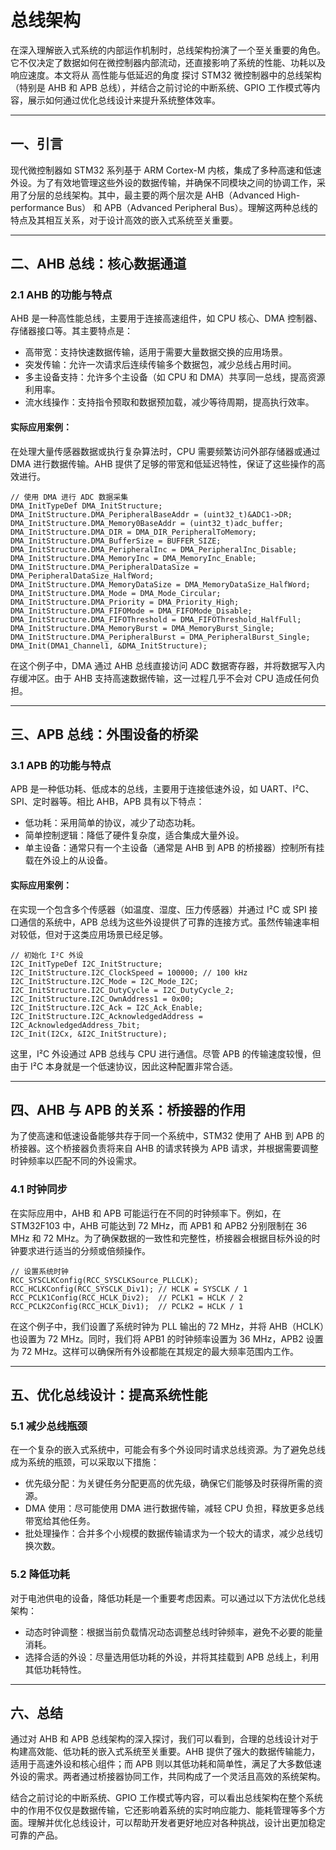 # 总线架构

在深入理解嵌入式系统的内部运作机制时，总线架构扮演了一个至关重要的角色。它不仅决定了数据如何在微控制器内部流动，还直接影响了系统的性能、功耗以及响应速度。本文将从 高性能与低延迟的角度 探讨 STM32 微控制器中的总线架构（特别是 AHB 和 APB 总线），并结合之前讨论的中断系统、GPIO 工作模式等内容，展示如何通过优化总线设计来提升系统整体效率。

------



## 一、引言

现代微控制器如 STM32 系列基于 ARM Cortex-M 内核，集成了多种高速和低速外设。为了有效地管理这些外设的数据传输，并确保不同模块之间的协调工作，采用了分层的总线架构。其中，最主要的两个层次是 AHB（Advanced High-performance Bus） 和 APB（Advanced Peripheral Bus）。理解这两种总线的特点及其相互关系，对于设计高效的嵌入式系统至关重要。

------



## 二、AHB 总线：核心数据通道

### 2.1 AHB 的功能与特点

AHB 是一种高性能总线，主要用于连接高速组件，如 CPU 核心、DMA 控制器、存储器接口等。其主要特点是：

- 高带宽：支持快速数据传输，适用于需要大量数据交换的应用场景。
- 突发传输：允许一次请求后连续传输多个数据包，减少总线占用时间。
- 多主设备支持：允许多个主设备（如 CPU 和 DMA）共享同一总线，提高资源利用率。
- 流水线操作：支持指令预取和数据预加载，减少等待周期，提高执行效率。



#### 实际应用案例：

在处理大量传感器数据或执行复杂算法时，CPU 需要频繁访问外部存储器或通过 DMA 进行数据传输。AHB 提供了足够的带宽和低延迟特性，保证了这些操作的高效进行。

```Plain
// 使用 DMA 进行 ADC 数据采集
DMA_InitTypeDef DMA_InitStructure;
DMA_InitStructure.DMA_PeripheralBaseAddr = (uint32_t)&ADC1->DR;
DMA_InitStructure.DMA_Memory0BaseAddr = (uint32_t)adc_buffer;
DMA_InitStructure.DMA_DIR = DMA_DIR_PeripheralToMemory;
DMA_InitStructure.DMA_BufferSize = BUFFER_SIZE;
DMA_InitStructure.DMA_PeripheralInc = DMA_PeripheralInc_Disable;
DMA_InitStructure.DMA_MemoryInc = DMA_MemoryInc_Enable;
DMA_InitStructure.DMA_PeripheralDataSize = DMA_PeripheralDataSize_HalfWord;
DMA_InitStructure.DMA_MemoryDataSize = DMA_MemoryDataSize_HalfWord;
DMA_InitStructure.DMA_Mode = DMA_Mode_Circular;
DMA_InitStructure.DMA_Priority = DMA_Priority_High;
DMA_InitStructure.DMA_FIFOMode = DMA_FIFOMode_Disable;
DMA_InitStructure.DMA_FIFOThreshold = DMA_FIFOThreshold_HalfFull;
DMA_InitStructure.DMA_MemoryBurst = DMA_MemoryBurst_Single;
DMA_InitStructure.DMA_PeripheralBurst = DMA_PeripheralBurst_Single;
DMA_Init(DMA1_Channel1, &DMA_InitStructure);
```

在这个例子中，DMA 通过 AHB 总线直接访问 ADC 数据寄存器，并将数据写入内存缓冲区。由于 AHB 支持高速数据传输，这一过程几乎不会对 CPU 造成任何负担。

------



## 三、APB 总线：外围设备的桥梁

### 3.1 APB 的功能与特点

APB 是一种低功耗、低成本的总线，主要用于连接低速外设，如 UART、I²C、SPI、定时器等。相比 AHB，APB 具有以下特点：

- 低功耗：采用简单的协议，减少了动态功耗。
- 简单控制逻辑：降低了硬件复杂度，适合集成大量外设。
- 单主设备：通常只有一个主设备（通常是 AHB 到 APB 的桥接器）控制所有挂载在外设上的从设备。



#### 实际应用案例：

在实现一个包含多个传感器（如温度、湿度、压力传感器）并通过 I²C 或 SPI 接口通信的系统中，APB 总线为这些外设提供了可靠的连接方式。虽然传输速率相对较低，但对于这类应用场景已经足够。

```Plain
// 初始化 I²C 外设
I2C_InitTypeDef I2C_InitStructure;
I2C_InitStructure.I2C_ClockSpeed = 100000; // 100 kHz
I2C_InitStructure.I2C_Mode = I2C_Mode_I2C;
I2C_InitStructure.I2C_DutyCycle = I2C_DutyCycle_2;
I2C_InitStructure.I2C_OwnAddress1 = 0x00;
I2C_InitStructure.I2C_Ack = I2C_Ack_Enable;
I2C_InitStructure.I2C_AcknowledgedAddress = I2C_AcknowledgedAddress_7bit;
I2C_Init(I2Cx, &I2C_InitStructure);
```

这里，I²C 外设通过 APB 总线与 CPU 进行通信。尽管 APB 的传输速度较慢，但由于 I²C 本身就是一个低速协议，因此这种配置非常合适。

------



## 四、AHB 与 APB 的关系：桥接器的作用

为了使高速和低速设备能够共存于同一个系统中，STM32 使用了 AHB 到 APB 的桥接器。这个桥接器负责将来自 AHB 的请求转换为 APB 请求，并根据需要调整时钟频率以匹配不同的外设需求。

### 4.1 时钟同步

在实际应用中，AHB 和 APB 可能运行在不同的时钟频率下。例如，在 STM32F103 中，AHB 可能达到 72 MHz，而 APB1 和 APB2 分别限制在 36 MHz 和 72 MHz。为了确保数据的一致性和完整性，桥接器会根据目标外设的时钟要求进行适当的分频或倍频操作。

```Plain
// 设置系统时钟
RCC_SYSCLKConfig(RCC_SYSCLKSource_PLLCLK);
RCC_HCLKConfig(RCC_SYSCLK_Div1); // HCLK = SYSCLK / 1
RCC_PCLK1Config(RCC_HCLK_Div2);  // PCLK1 = HCLK / 2
RCC_PCLK2Config(RCC_HCLK_Div1);  // PCLK2 = HCLK / 1
```

在这个例子中，我们设置了系统时钟为 PLL 输出的 72 MHz，并将 AHB（HCLK）也设置为 72 MHz。同时，我们将 APB1 的时钟频率设置为 36 MHz，APB2 设置为 72 MHz。这样可以确保所有外设都能在其规定的最大频率范围内工作。

------



## 五、优化总线设计：提高系统性能

### 5.1 减少总线瓶颈

在一个复杂的嵌入式系统中，可能会有多个外设同时请求总线资源。为了避免总线成为系统的瓶颈，可以采取以下措施：

- 优先级分配：为关键任务分配更高的优先级，确保它们能够及时获得所需的资源。
- DMA 使用：尽可能使用 DMA 进行数据传输，减轻 CPU 负担，释放更多总线带宽给其他任务。
- 批处理操作：合并多个小规模的数据传输请求为一个较大的请求，减少总线切换次数。



### 5.2 降低功耗

对于电池供电的设备，降低功耗是一个重要考虑因素。可以通过以下方法优化总线架构：

- 动态时钟调整：根据当前负载情况动态调整总线时钟频率，避免不必要的能量消耗。
- 选择合适的外设：尽量选用低功耗的外设，并将其挂载到 APB 总线上，利用其低功耗特性。

------



## 六、总结

通过对 AHB 和 APB 总线架构的深入探讨，我们可以看到，合理的总线设计对于构建高效能、低功耗的嵌入式系统至关重要。AHB 提供了强大的数据传输能力，适用于高速外设和核心组件；而 APB 则以其低功耗和简单性，满足了大多数低速外设的需求。两者通过桥接器协同工作，共同构成了一个灵活且高效的系统架构。

结合之前讨论的中断系统、GPIO 工作模式等内容，可以看出总线架构在整个系统中的作用不仅仅是数据传输，它还影响着系统的实时响应能力、能耗管理等多个方面。理解并优化总线设计，可以帮助开发者更好地应对各种挑战，设计出更加稳定可靠的产品。